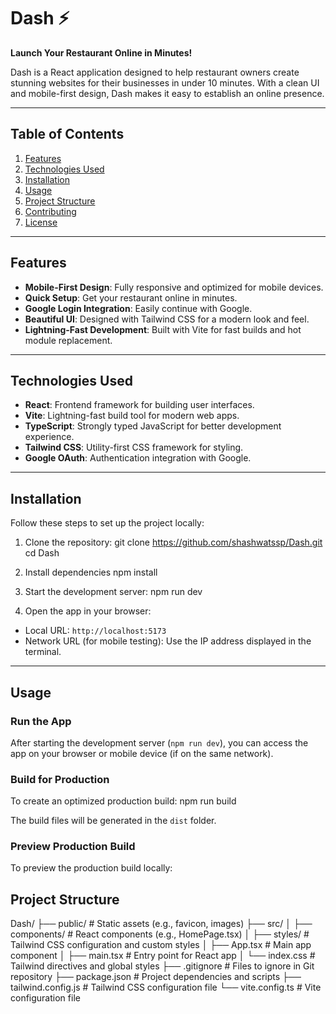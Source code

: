 # Dash ⚡

**Launch Your Restaurant Online in Minutes!**

Dash is a React application designed to help restaurant owners create stunning websites for their businesses in under 10 minutes. With a clean UI and mobile-first design, Dash makes it easy to establish an online presence.

---

## Table of Contents
1. [Features](#features)
2. [Technologies Used](#technologies-used)
3. [Installation](#installation)
4. [Usage](#usage)
5. [Project Structure](#project-structure)
6. [Contributing](#contributing)
7. [License](#license)

---

## Features
- **Mobile-First Design**: Fully responsive and optimized for mobile devices.
- **Quick Setup**: Get your restaurant online in minutes.
- **Google Login Integration**: Easily continue with Google.
- **Beautiful UI**: Designed with Tailwind CSS for a modern look and feel.
- **Lightning-Fast Development**: Built with Vite for fast builds and hot module replacement.

---

## Technologies Used
- **React**: Frontend framework for building user interfaces.
- **Vite**: Lightning-fast build tool for modern web apps.
- **TypeScript**: Strongly typed JavaScript for better development experience.
- **Tailwind CSS**: Utility-first CSS framework for styling.
- **Google OAuth**: Authentication integration with Google.

---

## Installation

Follow these steps to set up the project locally:

1. Clone the repository:
git clone https://github.com/shashwatssp/Dash.git
cd Dash

2. Install dependencies
npm install

3. Start the development server:
npm run dev


4. Open the app in your browser:
- Local URL: `http://localhost:5173`
- Network URL (for mobile testing): Use the IP address displayed in the terminal.

---

## Usage

### Run the App
After starting the development server (`npm run dev`), you can access the app on your browser or mobile device (if on the same network).

### Build for Production
To create an optimized production build:
npm run build

The build files will be generated in the `dist` folder.

### Preview Production Build
To preview the production build locally:

## Project Structure

Dash/
├── public/ # Static assets (e.g., favicon, images)
├── src/
│ ├── components/ # React components (e.g., HomePage.tsx)
│ ├── styles/ # Tailwind CSS configuration and custom styles
│ ├── App.tsx # Main app component
│ ├── main.tsx # Entry point for React app
│ └── index.css # Tailwind directives and global styles
├── .gitignore # Files to ignore in Git repository
├── package.json # Project dependencies and scripts
├── tailwind.config.js # Tailwind CSS configuration file
└── vite.config.ts # Vite configuration file